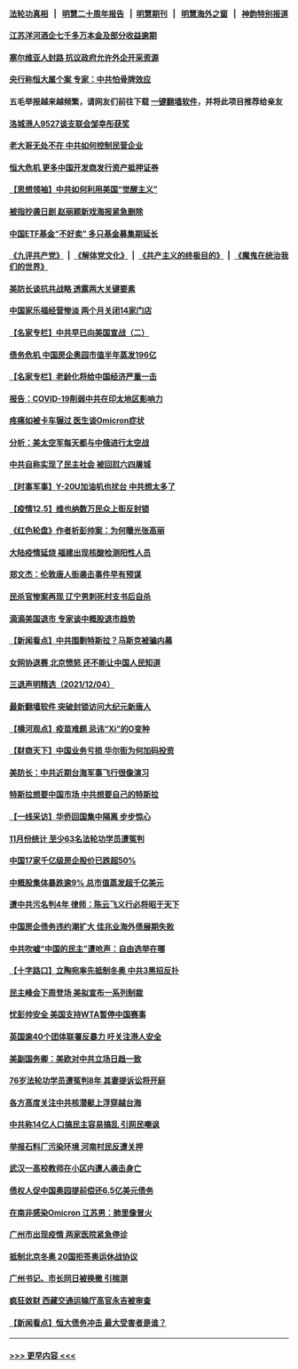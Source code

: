 #### [法轮功真相](https://github.com/gfw-breaker/truth/blob/master/README.md?t=0) &nbsp;&nbsp;|&nbsp;&nbsp; [明慧二十周年报告](https://github.com/gfw-breaker/mh-reports/blob/master/README.md?t=0) &nbsp;&nbsp;|&nbsp;&nbsp;[明慧期刊](https://github.com/gfw-breaker/mh-qikan) &nbsp;&nbsp;|&nbsp;&nbsp; [明慧海外之窗](https://github.com/gfw-breaker/mh-news/blob/master/README.md?t=0) &nbsp;&nbsp;|&nbsp;&nbsp; [神韵特别报道](https://github.com/gfw-breaker/mh-news/blob/master/shenyun.md?t=0)
#### [江苏洋河酒企七千多万本金及部分收益逾期](../pages/nsc413/n13418973.md?t=12061601) 
#### [塞尔维亚人封路 抗议政府允许外企开采资源](../pages/nsc413/n13418904.md?t=12061601) 
#### [央行称恒大属个案 专家：中共怕骨牌效应](../pages/nsc413/n13418748.md?t=12061601) 
#### 五毛举报越来越频繁，请网友们前往下载 [一键翻墙软件](https://github.com/gfw-breaker/ssr-accounts)，并将此项目推荐给亲友
#### [洛城港人9527谈支联会邹幸彤获奖](../pages/nsc413/n13419149.md?t=12061601) 
#### [老大哥无处不在 中共如何控制民营企业](../pages/nsc413/n13418637.md?t=12061601) 
#### [恒大危机 更多中国开发商发行资产抵押证券](../pages/nsc413/n13418764.md?t=12061601) 
#### [【思想领袖】中共如何利用美国“觉醒主义”](../pages/nsc413/n13393929.md?t=12061601) 
#### [被指抄袭日剧 赵丽颖新戏海报紧急删除](../pages/nsc413/n13418739.md?t=12061601) 
#### [中国ETF基金“不好卖” 多只基金募集期延长](../pages/nsc413/n13418638.md?t=12061601) 
#### [《九评共产党》](https://github.com/begood0513/9ping.md/blob/master/README.md) &nbsp;|&nbsp; [《解体党文化》](../../../../jtdwh.md/blob/master/README.md)  &nbsp;|&nbsp; [《共产主义的终极目的》](../../../../gczydzjmd.md/blob/master/README.md) &nbsp;|&nbsp; [《魔鬼在统治我们的世界》](../../../../mgztzwmdsj.md/blob/master/README.md) 
#### [美防长谈抗共战略 透露两大关键要素](../pages/nsc413/n13418612.md?t=12061601) 
#### [中国家乐福经营惨淡 两个月关闭14家门店](../pages/nsc413/n13418566.md?t=12061601) 
#### [【名家专栏】中共早已向美国宣战（二）](../pages/nsc413/n13418266.md?t=12061601) 
#### [债务危机 中国房企奥园市值半年蒸发196亿](../pages/nsc413/n13418491.md?t=12061601) 
#### [【名家专栏】老龄化将给中国经济严重一击](../pages/nsc413/n13418259.md?t=12061601) 
#### [报告：COVID-19削弱中共在印太地区影响力](../pages/nsc413/n13418437.md?t=12061601) 
#### [疼痛如被卡车辗过 医生谈Omicron症状](../pages/nsc413/n13418420.md?t=12061601) 
#### [分析：美太空军每天都与中俄进行太空战](../pages/nsc413/n13418347.md?t=12061601) 
#### [中共自称实现了民主社会 被回怼六四屠城](../pages/nsc413/n13417958.md?t=12061601) 
#### [【时事军事】Y-20U加油机也扰台 中共想太多了](../pages/nsc413/n13417180.md?t=12061601) 
#### [【疫情12.5】维也纳数万民众上街反封锁](../pages/nsc413/n13417933.md?t=12061601) 
#### [《红色轮盘》作者析彭帅案：为何曝光张高丽](../pages/nsc413/n13418073.md?t=12061601) 
#### [大陆疫情延烧 福建出现核酸检测阳性人员](../pages/nsc413/n13417615.md?t=12061601) 
#### [郑文杰：伦敦唐人街袭击事件早有预谋](../pages/nsc413/n13417927.md?t=12061601) 
#### [民杀官惨案再现 辽宁男刺死村支书后自杀](../pages/nsc413/n13417685.md?t=12061601) 
#### [滴滴美国退市 专家谈中概股退市趋势](../pages/nsc413/n13416200.md?t=12061601) 
#### [【新闻看点】中共围剿特斯拉？马斯克被骗内幕](../pages/nsc413/n13417421.md?t=12061601) 
#### [女网协退赛 北京愤怒 还不能让中国人民知道](../pages/nsc413/n13417306.md?t=12061601) 
#### [三退声明精选（2021/12/04）](../pages/nsc413/n13417549.md?t=12061601) 
#### [最新翻墙软件 突破封锁访问大纪元新唐人](../pages/nsc413/n11971400.md?t=12061601) 
#### [【横河观点】疫苗难题 忌讳“Xi”的O变种](../pages/nsc413/n13417428.md?t=12061601) 
#### [【财商天下】中国业务亏损 华尔街为何加码投资](../pages/nsc413/n13417134.md?t=12061601) 
#### [美防长：中共近期台海军事飞行很像演习](../pages/nsc413/n13417381.md?t=12061601) 
#### [特斯拉想要中国市场 中共想要自己的特斯拉](../pages/nsc413/n13417301.md?t=12061601) 
#### [【一线采访】华侨回国集中隔离 步步惊心](../pages/nsc413/n13416857.md?t=12061601) 
#### [11月份统计 至少63名法轮功学员遭冤判](../pages/nsc413/n13416813.md?t=12061601) 
#### [中国17家千亿级房企股价已跌超50%](../pages/nsc413/n13417376.md?t=12061601) 
#### [中概股集体暴跌逾9% 总市值蒸发超千亿美元](../pages/nsc413/n13417251.md?t=12061601) 
#### [遭中共污名判4年 律师：陈云飞义行必将昭于天下](../pages/nsc413/n13417288.md?t=12061601) 
#### [中国房企债务违约潮扩大 佳兆业海外债展期失败](../pages/nsc413/n13417321.md?t=12061601) 
#### [中共吹嘘“中国的民主”遭呛声：自由选举在哪](../pages/nsc413/n13417213.md?t=12061601) 
#### [【十字路口】立陶宛率先抵制冬奥 中共3黑招反扑](../pages/nsc413/n13416756.md?t=12061601) 
#### [民主峰会下周登场 美拟宣布一系列制裁](../pages/nsc413/n13416812.md?t=12061601) 
#### [忧彭帅安全 美国支持WTA暂停中国赛事](../pages/nsc413/n13417053.md?t=12061601) 
#### [英国逾40个团体联署反暴力 吁关注港人安全](../pages/nsc413/n13416672.md?t=12061601) 
#### [美副国务卿：美欧对中共立场日趋一致](../pages/nsc413/n13416891.md?t=12061601) 
#### [76岁法轮功学员遭冤判8年 其妻提诉讼将开庭](../pages/nsc413/n13415071.md?t=12061601) 
#### [各方高度关注中共核潜艇上浮穿越台海](../pages/nsc413/n13416709.md?t=12061601) 
#### [中共称14亿人口搞民主容易搞乱 引网民嘲讽](../pages/nsc413/n13416667.md?t=12061601) 
#### [举报石料厂污染环境 河南村民反遭关押](../pages/nsc413/n13416553.md?t=12061601) 
#### [武汉一高校教师在小区内遭人袭击身亡](../pages/nsc413/n13416652.md?t=12061601) 
#### [债权人促中国奥园提前偿还6.5亿美元债务](../pages/nsc413/n13416437.md?t=12061601) 
#### [在南非感染Omicron 江苏男：肺里像冒火](../pages/nsc413/n13416569.md?t=12061601) 
#### [广州市出现疫情 两家医院紧急停诊](../pages/nsc413/n13416253.md?t=12061601) 
#### [抵制北京冬奥 20国拒签奥运休战协议](../pages/nsc413/n13416485.md?t=12061601) 
#### [广州书记、市长同日被换撤 引揣测](../pages/nsc413/n13416162.md?t=12061601) 
#### [疯狂敛财 西藏交通运输厅高官永吉被审查](../pages/nsc413/n13416491.md?t=12061601) 
#### [【新闻看点】恒大债务冲击 最大受害者是谁？](../pages/nsc413/n13415907.md?t=12061601) 

----
#### [ >>> 更早内容 <<< ](../indexes/nsc413-earlier.md)
